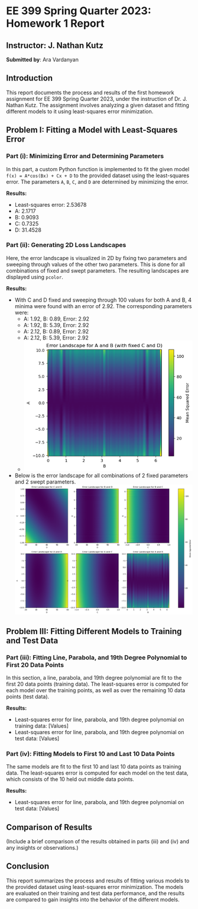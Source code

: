 # EE 399 Spring Quarter 2023: Homework 1 Report

## Instructor: J. Nathan Kutz
**Submitted by**: Ara Vardanyan

## Introduction

This report documents the process and results of the first homework assignment for EE 399 Spring Quarter 2023, under the instruction of Dr. J. Nathan Kutz. The assignment involves analyzing a given dataset and fitting different models to it using least-squares error minimization.

## Problem I: Fitting a Model with Least-Squares Error

### Part (i): Minimizing Error and Determining Parameters

In this part, a custom Python function is implemented to fit the given model `f(x) = A*cos(Bx) + Cx + D` to the provided dataset using the least-squares error. The parameters `A`, `B`, `C`, and `D` are determined by minimizing the error.

**Results:**

- Least-squares error: 2.53678
- A: 2.1717
- B: 0.9093
- C: 0.7325
- D: 31.4528

### Part (ii): Generating 2D Loss Landscapes

Here, the error landscape is visualized in 2D by fixing two parameters and sweeping through values of the other two parameters. This is done for all combinations of fixed and swept parameters. The resulting landscapes are displayed using `pcolor`.

**Results:**

- With C and D fixed and sweeping through 100 values for both A and B, 4 minima were found with an error of 2.92. The corresponding parameters were:
  - A: 1.92, B: 0.89, Error: 2.92
  - A: 1.92, B: 5.39, Error: 2.92
  - A: 2.12, B: 0.89, Error: 2.92
  - A: 2.12, B: 5.39, Error: 2.92
  - ![](./figures/ErrorLandscapeAB.png)
- Below is the error landscape for all combinations of 2 fixed parameters and 2 swept parameters.
![](./figures/ErrorLandscapeAllCombos.png)


## Problem III: Fitting Different Models to Training and Test Data

### Part (iii): Fitting Line, Parabola, and 19th Degree Polynomial to First 20 Data Points

In this section, a line, parabola, and 19th degree polynomial are fit to the first 20 data points (training data). The least-squares error is computed for each model over the training points, as well as over the remaining 10 data points (test data).

**Results:**

- Least-squares error for line, parabola, and 19th degree polynomial on training data: [Values]
- Least-squares error for line, parabola, and 19th degree polynomial on test data: [Values]

### Part (iv): Fitting Models to First 10 and Last 10 Data Points

The same models are fit to the first 10 and last 10 data points as training data. The least-squares error is computed for each model on the test data, which consists of the 10 held out middle data points.

**Results:**

- Least-squares error for line, parabola, and 19th degree polynomial on test data: [Values]

## Comparison of Results

(Include a brief comparison of the results obtained in parts (iii) and (iv) and any insights or observations.)

## Conclusion

This report summarizes the process and results of fitting various models to the provided dataset using least-squares error minimization. The models are evaluated on their training and test data performance, and the results are compared to gain insights into the behavior of the different models.
